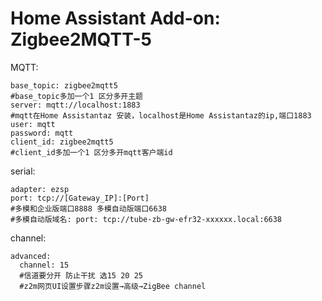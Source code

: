 # Home Assistant Add-on: Zigbee2MQTT-5

MQTT:
```shell
base_topic: zigbee2mqtt5
#base_topic多加一个1 区分多开主题
server: mqtt://localhost:1883
#mqtt在Home Assistantaz 安装，localhost是Home Assistantaz的ip,端口1883
user: mqtt
password: mqtt
client_id: zigbee2mqtt5
#client_id多加一个1 区分多开mqtt客户端id
```

serial:
```shell
adapter: ezsp
port: tcp://[Gateway_IP]:[Port]
#多模和企业版端口8888 多模自动版端口6638
#多模自动版域名: port: tcp://tube-zb-gw-efr32-xxxxxx.local:6638 
```

channel:
```shell
advanced:
  channel: 15
  #信道要分开 防止干扰 选15 20 25
  #z2m网页UI设置步骤z2m设置→高级→ZigBee channel
```

